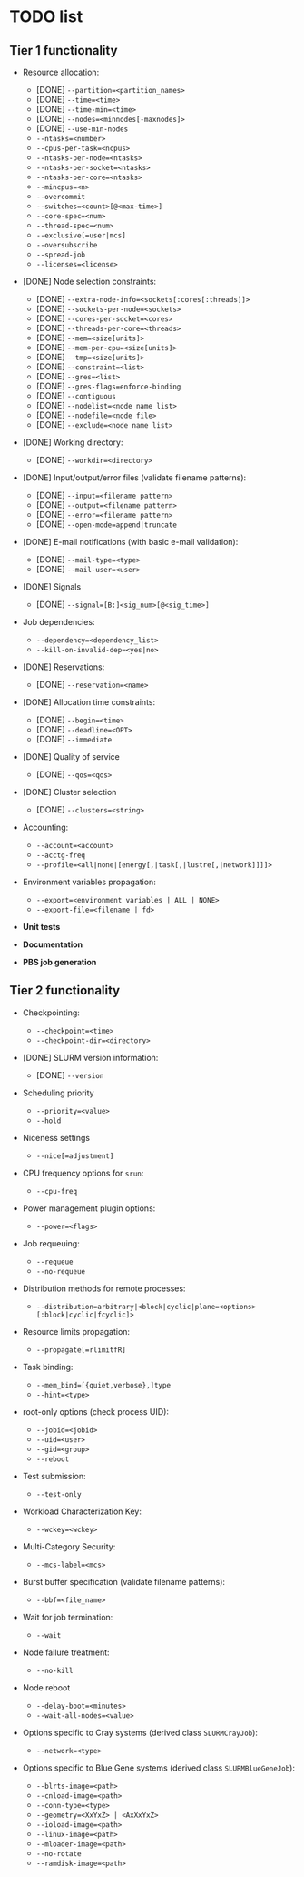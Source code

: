 TODO list
=========

Tier 1 functionality
--------------------

* Resource allocation:
    - [DONE] `--partition=<partition_names>`
    - [DONE] `--time=<time>`
    - [DONE] `--time-min=<time>`
    - [DONE] `--nodes=<minnodes[-maxnodes]>`
    - [DONE] `--use-min-nodes`
    - `--ntasks=<number>`
    - `--cpus-per-task=<ncpus>`
    - `--ntasks-per-node=<ntasks>`
    - `--ntasks-per-socket=<ntasks>`
    - `--ntasks-per-core=<ntasks>`
    - `--mincpus=<n>`
    - `--overcommit`
    - `--switches=<count>[@<max-time>]`
    - `--core-spec=<num>`
    - `--thread-spec=<num>`
    - `--exclusive[=user|mcs]`
    - `--oversubscribe`
    - `--spread-job`
    - `--licenses=<license>`

* [DONE] Node selection constraints:
    - [DONE] `--extra-node-info=<sockets[:cores[:threads]]>`
    - [DONE] `--sockets-per-node=<sockets>`
    - [DONE] `--cores-per-socket=<cores>`
    - [DONE] `--threads-per-core=<threads>`
    - [DONE] `--mem=<size[units]>`
    - [DONE] `--mem-per-cpu=<size[units]>`
    - [DONE] `--tmp=<size[units]>`
    - [DONE] `--constraint=<list>`
    - [DONE] `--gres=<list>`
    - [DONE] `--gres-flags=enforce-binding`
    - [DONE] `--contiguous`
    - [DONE] `--nodelist=<node name list>`
    - [DONE] `--nodefile=<node file>`
    - [DONE] `--exclude=<node name list>`

* [DONE] Working directory:
    - [DONE] `--workdir=<directory>`

* [DONE] Input/output/error files (validate filename patterns):
    - [DONE] `--input=<filename pattern>`
    - [DONE] `--output=<filename pattern>`
    - [DONE] `--error=<filename pattern>`
    - [DONE] `--open-mode=append|truncate`

* [DONE] E-mail notifications (with basic e-mail validation):
    - [DONE] `--mail-type=<type>`
    - [DONE] `--mail-user=<user>`

* [DONE] Signals
    - [DONE] `--signal=[B:]<sig_num>[@<sig_time>]`

* Job dependencies:
    - `--dependency=<dependency_list>`
    - `--kill-on-invalid-dep=<yes|no>`

* [DONE] Reservations:
    - [DONE] `--reservation=<name>`

* [DONE] Allocation time constraints:
    - [DONE] `--begin=<time>`
    - [DONE] `--deadline=<OPT>`
    - [DONE] `--immediate`

* [DONE] Quality of service
    - [DONE] `--qos=<qos>`

* [DONE] Cluster selection
    - [DONE] `--clusters=<string>`

* Accounting:
    - `--account=<account>`
    - `--acctg-freq`
    - `--profile=<all|none|[energy[,|task[,|lustre[,|network]]]]>`

* Environment variables propagation:
    - `--export=<environment variables | ALL | NONE>`
    - `--export-file=<filename | fd>`

* **Unit tests**
* **Documentation**
* **PBS job generation**

Tier 2 functionality
--------------------

* Checkpointing:
    - `--checkpoint=<time>`
    - `--checkpoint-dir=<directory>`

* [DONE] SLURM version information:
    - [DONE] `--version`

* Scheduling priority
    - `--priority=<value>`
    - `--hold`

* Niceness settings
    - `--nice[=adjustment]`

* CPU frequency options for `srun`:
    - `--cpu-freq`

* Power management plugin options:
    - `--power=<flags>`

* Job requeuing:
    - `--requeue`
    - `--no-requeue`

* Distribution methods for remote processes:
    - `--distribution=arbitrary|<block|cyclic|plane=<options>[:block|cyclic|fcyclic]>`

* Resource limits propagation:
    - `--propagate[=rlimitfR]`

* Task binding:
    - `--mem_bind=[{quiet,verbose},]type`
    - `--hint=<type>`

* root-only options (check process UID):
    - `--jobid=<jobid>`
    - `--uid=<user>`
    - `--gid=<group>`
    - `--reboot`

* Test submission:
    - `--test-only`

* Workload Characterization Key:
    - `--wckey=<wckey>`

* Multi-Category Security:
    - `--mcs-label=<mcs>`

* Burst buffer specification (validate filename patterns):
    - `--bbf=<file_name>`

* Wait for job termination:
    - `--wait`

* Node failure treatment:
    - `--no-kill`

* Node reboot
    - `--delay-boot=<minutes>`
    - `--wait-all-nodes=<value>`

* Options specific to Cray systems (derived class `SLURMCrayJob`):
    - `--network=<type>`

* Options specific to Blue Gene systems (derived class `SLURMBlueGeneJob`):
    - `--blrts-image=<path>`
    - `--cnload-image=<path>`
    - `--conn-type=<type>`
    - `--geometry=<XxYxZ> | <AxXxYxZ>`
    - `--ioload-image=<path>`
    - `--linux-image=<path>`
    - `--mloader-image=<path>`
    - `--no-rotate`
    - `--ramdisk-image=<path>`
